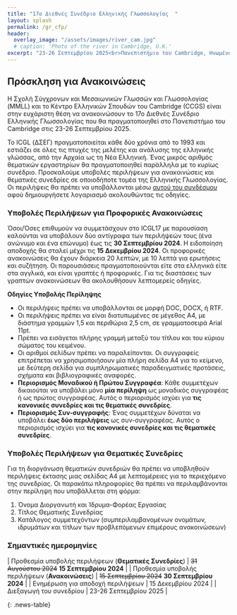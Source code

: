 ```yaml
---
title: "17ο Διεθνές Συνέδριο Ελληνικής Γλωσσολογίας  "
layout: splash
permalink: /gr_cfp/
header:
  overlay_image: "/assets/images/river_cam.jpg"
  # caption: 'Photo of the river in Cambridge, U.K.'
excerpt: "23-26 Σεπτεμβρίου 2025<br>Πανεπιστήμιο του Cambridge, Ηνωμένο Βασίλειο"
---
```


## Πρόσκληση για Ανακοινώσεις

Η Σχολή Σύγχρονων και Μεσαιωνικών Γλωσσών και Γλωσσολογίας (MMLL) και το Κέντρο Ελληνικών Σπουδών του Cambridge (CCGS) είναι στην ευχάριστη θέση να ανακοινώσουν τo 17o Διεθνές Συνέδριο Ελληνικής Γλωσσολογίας που θα πραγματοποιηθεί στο Πανεπιστήμιο του Cambridge στις 23-26 Σεπτεμβρίου 2025.

Το ICGL (ΔΣEΓ) πραγματοποιείται κάθε δύο χρόνια από το 1993 και εστιάζει σε όλες τις πτυχές της μελέτης και ανάλυσης της ελληνικής γλώσσας, από την Αρχαία ως τη Νέα Ελληνική. Ένας μικρός αριθμός θεματικών εργαστηρίων θα πραγματοποιηθεί παράλληλα με το κυρίως συνέδριο. Προσκαλούμε υποβολές περιλήψεων για ανακοινώσεις και θεματικές συνεδρίες σε οποιοδήποτε τομέα της Ελληνικής Γλωσσολογίας. Οι περιλήψεις θα πρέπει να υποβάλλονται μέσω [αυτού του συνδέσμου](https://app.oxfordabstracts.com/stages/47829/submitter) αφού δημιουργήσετε λογαριασμό ακολουθώντας τις οδηγίες.

### Υποβολές Περιλήψεων για Προφορικές Ανακοινώσεις

Όσοι/Όσες επιθυμούν να συμμετάσχουν στο ICGL17 με παρουσίαση καλούνται να υποβάλουν δύο αντίγραφα των περιλήψεών τους (ένα ανώνυμο και ένα επώνυμο) έως τις **30 Σεπτεμβρίου 2024**. Η ειδοποίηση αποδοχής θα σταλεί μέχρι τις **15 Δεκεμβρίου 2024**. Οι προφορικές ανακοινώσεις θα έχουν διάρκεια 20 λεπτών, με 10 λεπτά για ερωτήσεις και συζήτηση. Οι παρουσιάσεις πραγματοποιούνται είτε στα ελληνικά είτε στα αγγλικά, και είναι γραπτές ή προφορικές. Για τις διαστάσεις των γραπτών ανακοινώσεων θα ακολουθήσουν λεπτομερείς οδηγίες.

**Οδηγίες Υποβολής Περίληψης**
- Οι περιλήψεις πρέπει να υποβάλλονται σε μορφή DOC, DOCX, ή RTF.
- Οι περιλήψεις πρέπει να είναι διατυπωμένες σε μέγεθος Α4, με διάστημα γραμμών 1,5 και περιθώρια 2,5 cm, σε γραμματοσειρά Arial 11pt.
- Πρέπει να εισάγεται πλήρης γραμμή μεταξύ του τίτλου και του κύριου σώματος του κειμένου.
- Οι αριθμοί σελίδων πρέπει να παραλείπονται. Οι συγγραφείς επιτρέπεται να χρησιμοποιήσουν μία πλήρη σελίδα Α4 για το κείμενο, με δεύτερη σελίδα για συμπληρωματικές παραδειγματικές προτάσεις, σχήματα και βιβλιογραφικές αναφορές.
- **Περιορισμός Μοναδικού ή Πρώτου Συγγραφέα**: Κάθε συμμετέχων δικαιούται να υποβάλει μόνο **μία περίληψη** ως μοναδικός συγγραφέας ή ως πρώτος συγγραφέας. Αυτός ο περιορισμός ισχύει για **τις κανονικές συνεδρίες και τις θεματικές συνεδρίες**.
- **Περιορισμός Συν-συγγραφής**:  Ένας συμμετέχων δύναται να υποβάλει **έως δύο περιλήψεις** ως συν-συγγραφέας. Αυτός ο περιορισμός ισχύει για **τις κανονικές συνεδρίες και τις θεματικές συνεδρίες**.


### Υποβολές Περιλήψεων για Θεματικές Συνεδρίες

Για τη διοργάνωση θεματικών συνεδριών θα πρέπει να υποβληθούν περιλήψεις έκτασης μιας σελίδας Α4 με λεπτομέρειες για το περιεχόμενο της συνεδρίας. Οι παρακάτω πληροφορίες θα πρέπει να περιλαμβάνονται στην περίληψη που υποβάλλεται στη φόρμα:
1.	Όνομα Διοργανωτή και Ίδρυμα-Φορέας Εργασίας
2.	Τίτλος Θεματικής Συνεδρίας
3.	Κατάλογος συμμετεχόντων (συμπεριλαμβανομένων ονομάτων, ιδρυμάτων και τίτλων των προβλεπόμενων επιμέρους ανακοινώσεων)

### Σημαντικές ημερομηνίες

<style>
.news-table { font-size: .9em; table-layout: fixed;}
.news-table tr td:nth-child(1) { font-weight: bold; width: 10em; }
</style>
| Προθεσμία υποβολής περιλήψεων (**Θεματικές Συνεδρίες**) | ~~31 Αυγούστου 2024~~ **15 Σεπτεμβρίου 2024** |
| Προθεσμία υποβολής περιλήψεων (**Ανακοινώσεις**) | ~~15 Σεπτεμβρίου 2024~~ **30 Σεπτεμβρίου 2024** |
| Ενημέρωση για αποδοχή περιλήψεων | 15 Δεκεμβρίου 2024 |
| Διεξαγωγή του συνεδρίου | 23-26 Σεπτεμβρίου 2025 |

{: .news-table}

